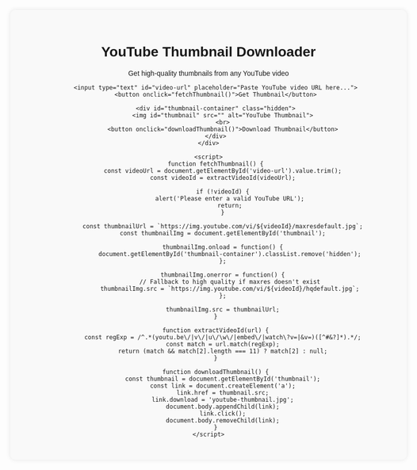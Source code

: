 <!DOCTYPE html>
<html lang="en">
<head>
    <meta charset="UTF-8">
    <meta name="viewport" content="width=device-width, initial-scale=1.0">
    <title>YouTube Thumbnail Downloader</title>
    <style>
        body {
            font-family: Arial, sans-serif;
            max-width: 800px;
            margin: 0 auto;
            padding: 20px;
            text-align: center;
        }
        .container {
            background: #f9f9f9;
            padding: 30px;
            border-radius: 10px;
            box-shadow: 0 0 10px rgba(0,0,0,0.1);
        }
        input {
            width: 100%;
            padding: 10px;
            margin: 10px 0;
            border: 1px solid #ddd;
            border-radius: 4px;
        }
        button {
            background: #ff0000;
            color: white;
            border: none;
            padding: 10px 20px;
            border-radius: 4px;
            cursor: pointer;
            font-size: 16px;
        }
        button:hover {
            background: #cc0000;
        }
        #thumbnail-container {
            margin: 20px 0;
        }
        #thumbnail {
            max-width: 100%;
            border: 1px solid #ddd;
        }
        .hidden {
            display: none;
        }
    </style>
</head>
<body>
    <div class="container">
        <h1>YouTube Thumbnail Downloader</h1>
        <p>Get high-quality thumbnails from any YouTube video</p>
        
        <input type="text" id="video-url" placeholder="Paste YouTube video URL here...">
        <button onclick="fetchThumbnail()">Get Thumbnail</button>
        
        <div id="thumbnail-container" class="hidden">
            <img id="thumbnail" src="" alt="YouTube Thumbnail">
            <br>
            <button onclick="downloadThumbnail()">Download Thumbnail</button>
        </div>
    </div>

    <script>
        function fetchThumbnail() {
            const videoUrl = document.getElementById('video-url').value.trim();
            const videoId = extractVideoId(videoUrl);
            
            if (!videoId) {
                alert('Please enter a valid YouTube URL');
                return;
            }
            
            const thumbnailUrl = `https://img.youtube.com/vi/${videoId}/maxresdefault.jpg`;
            const thumbnailImg = document.getElementById('thumbnail');
            
            thumbnailImg.onload = function() {
                document.getElementById('thumbnail-container').classList.remove('hidden');
            };
            
            thumbnailImg.onerror = function() {
                // Fallback to high quality if maxres doesn't exist
                thumbnailImg.src = `https://img.youtube.com/vi/${videoId}/hqdefault.jpg`;
            };
            
            thumbnailImg.src = thumbnailUrl;
        }
        
        function extractVideoId(url) {
            const regExp = /^.*(youtu.be\/|v\/|u\/\w\/|embed\/|watch\?v=|&v=)([^#&?]*).*/;
            const match = url.match(regExp);
            return (match && match[2].length === 11) ? match[2] : null;
        }
        
        function downloadThumbnail() {
            const thumbnail = document.getElementById('thumbnail');
            const link = document.createElement('a');
            link.href = thumbnail.src;
            link.download = 'youtube-thumbnail.jpg';
            document.body.appendChild(link);
            link.click();
            document.body.removeChild(link);
        }
    </script>
</body>
</html>
